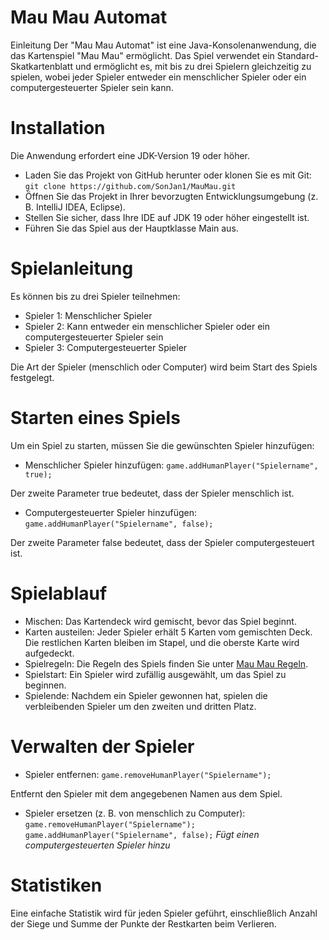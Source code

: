 # Mau Mau Automat
Einleitung
Der "Mau Mau Automat" ist eine Java-Konsolenanwendung, die das Kartenspiel "Mau Mau" ermöglicht. Das Spiel verwendet ein Standard-Skatkartenblatt und ermöglicht es, mit bis zu drei Spielern gleichzeitig zu spielen, wobei jeder Spieler entweder ein menschlicher Spieler oder ein computergesteuerter Spieler sein kann.

# Installation
Die Anwendung erfordert eine JDK-Version 19 oder höher.

- Laden Sie das Projekt von GitHub herunter oder klonen Sie es mit Git:
`git clone https://github.com/SonJan1/MauMau.git`
- Öffnen Sie das Projekt in Ihrer bevorzugten Entwicklungsumgebung (z. B. IntelliJ IDEA, Eclipse).
- Stellen Sie sicher, dass Ihre IDE auf JDK 19 oder höher eingestellt ist.
- Führen Sie das Spiel aus der Hauptklasse Main aus.

# Spielanleitung
Es können bis zu drei Spieler teilnehmen:

- Spieler 1: Menschlicher Spieler
- Spieler 2: Kann entweder ein menschlicher Spieler oder ein computergesteuerter Spieler sein
- Spieler 3: Computergesteuerter Spieler
  
Die Art der Spieler (menschlich oder Computer) wird beim Start des Spiels festgelegt.

# Starten eines Spiels
Um ein Spiel zu starten, müssen Sie die gewünschten Spieler hinzufügen:
- Menschlicher Spieler hinzufügen:
`game.addHumanPlayer("Spielername", true);`

Der zweite Parameter true bedeutet, dass der Spieler menschlich ist.
- Computergesteuerter Spieler hinzufügen:
`game.addHumanPlayer("Spielername", false);`

Der zweite Parameter false bedeutet, dass der Spieler computergesteuert ist.

# Spielablauf
- Mischen: Das Kartendeck wird gemischt, bevor das Spiel beginnt.
- Karten austeilen: Jeder Spieler erhält 5 Karten vom gemischten Deck. Die restlichen Karten bleiben im Stapel, und die oberste Karte wird aufgedeckt.
- Spielregeln: Die Regeln des Spiels finden Sie unter [Mau Mau Regeln](https://www.gamedesign.de/mau-mau).
- Spielstart: Ein Spieler wird zufällig ausgewählt, um das Spiel zu beginnen.
- Spielende: Nachdem ein Spieler gewonnen hat, spielen die verbleibenden Spieler um den zweiten und dritten Platz.

# Verwalten der Spieler
- Spieler entfernen:
`game.removeHumanPlayer("Spielername");`

Entfernt den Spieler mit dem angegebenen Namen aus dem Spiel.

- Spieler ersetzen (z. B. von menschlich zu Computer):
`game.removeHumanPlayer("Spielername");`
`game.addHumanPlayer("Spielername", false);`  _Fügt einen computergesteuerten Spieler hinzu_

# Statistiken
Eine einfache Statistik wird für jeden Spieler geführt, einschließlich Anzahl der Siege und Summe der Punkte der Restkarten beim Verlieren.
